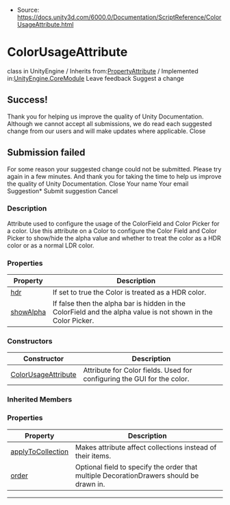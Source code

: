 * Source: https://docs.unity3d.com/6000.0/Documentation/ScriptReference/ColorUsageAttribute.html

# ColorUsageAttribute
class in UnityEngine
/
Inherits from:[PropertyAttribute](https://docs.unity3d.com/6000.0/Documentation/ScriptReference/PropertyAttribute.html)
/
Implemented in:[UnityEngine.CoreModule](https://docs.unity3d.com/6000.0/Documentation/ScriptReference/UnityEngine.CoreModule.html)
Leave feedback
Suggest a change
## Success!
Thank you for helping us improve the quality of Unity Documentation. Although we cannot accept all submissions, we do read each suggested change from our users and will make updates where applicable.
Close
## Submission failed
For some reason your suggested change could not be submitted. Please <a>try again</a> in a few minutes. And thank you for taking the time to help us improve the quality of Unity Documentation.
Close
Your name Your email Suggestion* Submit suggestion
Cancel
### Description
Attribute used to configure the usage of the ColorField and Color Picker for a color.
Use this attribute on a Color to configure the Color Field and Color Picker to show/hide the alpha value and whether to treat the color as a HDR color or as a normal LDR color.
### Properties
Property | Description  
---|---  
[hdr](https://docs.unity3d.com/6000.0/Documentation/ScriptReference/ColorUsageAttribute-hdr.html) | If set to true the Color is treated as a HDR color.  
[showAlpha](https://docs.unity3d.com/6000.0/Documentation/ScriptReference/ColorUsageAttribute-showAlpha.html) | If false then the alpha bar is hidden in the ColorField and the alpha value is not shown in the Color Picker.  
### Constructors
Constructor | Description  
---|---  
[ColorUsageAttribute](https://docs.unity3d.com/6000.0/Documentation/ScriptReference/ColorUsageAttribute-ctor.html) | Attribute for Color fields. Used for configuring the GUI for the color.  
### Inherited Members
### Properties
Property | Description  
---|---  
[applyToCollection](https://docs.unity3d.com/6000.0/Documentation/ScriptReference/PropertyAttribute-applyToCollection.html) | Makes attribute affect collections instead of their items.  
[order](https://docs.unity3d.com/6000.0/Documentation/ScriptReference/PropertyAttribute-order.html) | Optional field to specify the order that multiple DecorationDrawers should be drawn in.  
* * *
